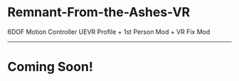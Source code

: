 # Remnant-From-the-Ashes-VR
6DOF Motion Controller UEVR Profile + 1st Person Mod + VR Fix Mod

---

# Coming Soon!
